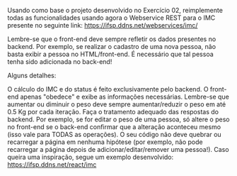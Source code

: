 Usando como base o projeto desenvolvido no Exercício 02, reimplemente todas as funcionalidades usando agora o Webservice REST para o IMC presente no seguinte link: https://ifsp.ddns.net/webservices/imc/

Lembre-se que o front-end deve sempre refletir os dados presentes no backend. Por exemplo, se realizar o cadastro de uma nova pessoa, não basta exibir a pessoa no HTML/front-end. É necessário que tal pessoa tenha sido adicionada no back-end!

Alguns detalhes:

O cálculo do IMC e do status é feito exclusivamente pelo backend. O front-end apenas "obedece" e exibe as informações necessárias.
Lembre-se que aumentar ou diminuir o peso deve sempre aumentar/reduzir o peso em até 0.5 Kg por cada iteração.
Faça o tratamento adequado das respostas do backend. Por exemplo, se for editar o peso de uma pessoa, só altere o peso no front-end se o back-end confirmar que a alteração aconteceu mesmo (isso vale para TODAS as operações).
O seu código não deve quebrar ou recarregar a página em nenhuma hipótese (por exemplo, não pode recarregar a página depois de adicionar/editar/remover uma pessoa!).
Caso queira uma inspiração, segue um exemplo desenvolvido: https://ifsp.ddns.net/react/imc
